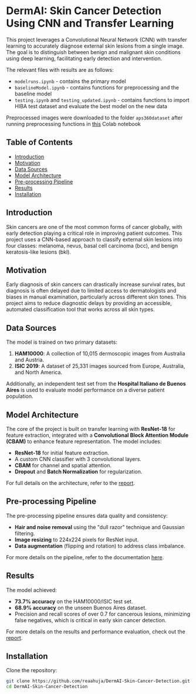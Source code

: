 # DermAI: Skin Cancer Detection Using CNN and Transfer Learning

This project leverages a Convolutional Neural Network (CNN) with transfer learning to accurately diagnose external skin lesions from a single image. The goal is to distinguish between benign and malignant skin conditions using deep learning, facilitating early detection and intervention. 

The relevant files with results are as follows: 
* `modelruns.ipynb` - contains the primary model
*  `baselineModel.ipynb` - contains functions for preprocessing and the baseline model
* `testing.ipynb` and `testing_updated.ipynb` - contains functions to import HIBA test dataset and evaluate the best model on the new data

Preprocessed images were downloaded to the folder `aps360dataset` after running preprocessing functions in [this](https://colab.research.google.com/drive/1XqBiA8LButjDnEbptTXUhJLl129Eed09?usp=sharing) Colab notebook

## Table of Contents
- [Introduction](#introduction)
- [Motivation](#motivation)
- [Data Sources](#data-sources)
- [Model Architecture](#model-architecture)
- [Pre-processing Pipeline](#pre-processing-pipeline)
- [Results](#results)
- [Installation](#installation)

## Introduction
Skin cancers are one of the most common forms of cancer globally, with early detection playing a critical role in improving patient outcomes. This project uses a CNN-based approach to classify external skin lesions into four classes: melanoma, nevus, basal cell carcinoma (bcc), and benign keratosis-like lesions (bkl).

## Motivation
Early diagnosis of skin cancers can drastically increase survival rates, but diagnosis is often delayed due to limited access to dermatologists and biases in manual examination, particularly across different skin tones. This project aims to reduce diagnostic delays by providing an accessible, automated classification tool that works across all skin types.

## Data Sources
The model is trained on two primary datasets:
1. **HAM10000**: A collection of 10,015 dermoscopic images from Australia and Austria.
2. **ISIC 2019**: A dataset of 25,331 images sourced from Europe, Australia, and North America.

Additionally, an independent test set from the **Hospital Italiano de Buenos Aires** is used to evaluate model performance on a diverse patient population.

## Model Architecture
The core of the project is built on transfer learning with **ResNet-18** for feature extraction, integrated with a **Convolutional Block Attention Module (CBAM)** to enhance feature representation. The model includes:
- **ResNet-18** for initial feature extraction.
- A custom CNN classifier with 3 convolutional layers.
- **CBAM** for channel and spatial attention.
- **Dropout** and **Batch Normalization** for regularization.

For full details on the architecture, refer to the [report](DermAI-report.pdf).

## Pre-processing Pipeline
The pre-processing pipeline ensures data quality and consistency:
- **Hair and noise removal** using the "dull razor" technique and Gaussian filtering.
- **Image resizing** to 224x224 pixels for ResNet input.
- **Data augmentation** (flipping and rotation) to address class imbalance.

For more details on the pipeline, refer to the documentation [here](DermAI-report.pdf).

## Results
The model achieved:
- **73.7% accuracy** on the HAM10000/ISIC test set.
- **68.9% accuracy** on the unseen Buenos Aires dataset.
- Precision and recall scores of over 0.7 for cancerous lesions, minimizing false negatives, which is critical in early skin cancer detection.

For more details on the results and performance evaluation, check out the [report](DermAI-report.pdf).

## Installation
Clone the repository:
```bash
git clone https://github.com/reaahuja/DermAI-Skin-Cancer-Detection.git
cd DermAI-Skin-Cancer-Detection

